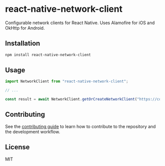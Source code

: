 # react-native-network-client

Configurable network clients for React Native. Uses Alamofire for iOS and OkHttp for Android.

## Installation

```sh
npm install react-native-network-client
```

## Usage

```js
import NetworkClient from "react-native-network-client";

// ...

const result = await NetworkClient.getOrCreateNetworkClient("https://community.mattermost.com");
```

## Contributing

See the [contributing guide](CONTRIBUTING.md) to learn how to contribute to the repository and the development workflow.

## License

MIT
